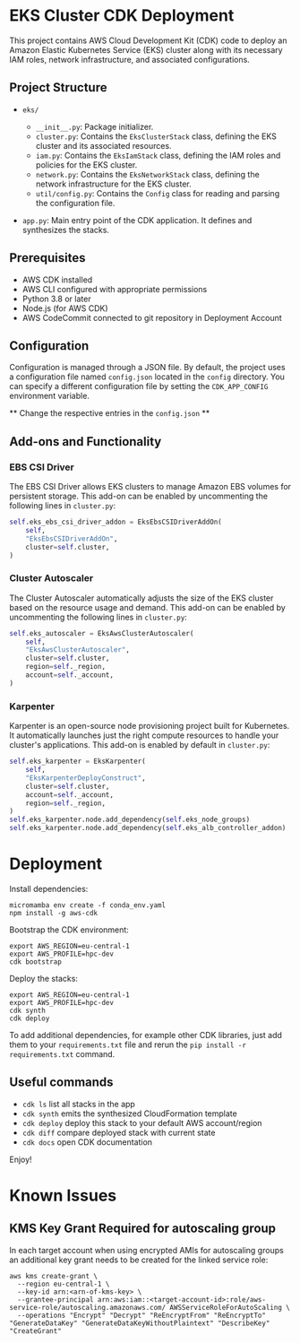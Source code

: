 # EKS Cluster CDK Deployment

This project contains AWS Cloud Development Kit (CDK) code to deploy an Amazon Elastic Kubernetes Service (EKS) cluster along with its necessary IAM roles, network infrastructure, and associated configurations.

## Project Structure

- `eks/`
  - `__init__.py`: Package initializer.
  - `cluster.py`: Contains the `EksClusterStack` class, defining the EKS cluster and its associated resources.
  - `iam.py`: Contains the `EksIamStack` class, defining the IAM roles and policies for the EKS cluster.
  - `network.py`: Contains the `EksNetworkStack` class, defining the network infrastructure for the EKS cluster.
  - `util/config.py`: Contains the `Config` class for reading and parsing the configuration file.

- `app.py`: Main entry point of the CDK application. It defines and synthesizes the stacks.

## Prerequisites

- AWS CDK installed
- AWS CLI configured with appropriate permissions
- Python 3.8 or later
- Node.js (for AWS CDK)
- AWS CodeCommit connected to git repository in Deployment Account

## Configuration

Configuration is managed through a JSON file. By default, the project uses a configuration file named `config.json` located in the `config` directory. You can specify a different configuration file by setting the `CDK_APP_CONFIG` environment variable.

** Change the respective entries in the `config.json` **


## Add-ons and Functionality

### EBS CSI Driver
The EBS CSI Driver allows EKS clusters to manage Amazon EBS volumes for persistent storage. This add-on can be enabled by uncommenting the following lines in `cluster.py`:
```python
self.eks_ebs_csi_driver_addon = EksEbsCSIDriverAddOn(
    self,
    "EksEbsCSIDriverAddOn",
    cluster=self.cluster,
)
```

### Cluster Autoscaler
The Cluster Autoscaler automatically adjusts the size of the EKS cluster based on the resource usage and demand. This add-on can be enabled by uncommenting the following lines in `cluster.py`:
```python
self.eks_autoscaler = EksAwsClusterAutoscaler(
    self,
    "EksAwsClusterAutoscaler",
    cluster=self.cluster,
    region=self._region,
    account=self._account,
)
```

### Karpenter
Karpenter is an open-source node provisioning project built for Kubernetes. It automatically launches just the right compute resources to handle your cluster's applications. This add-on is enabled by default in `cluster.py`:
```python
self.eks_karpenter = EksKarpenter(
    self,
    "EksKarpenterDeployConstruct",
    cluster=self.cluster,
    account=self._account,
    region=self._region,
)
self.eks_karpenter.node.add_dependency(self.eks_node_groups)
self.eks_karpenter.node.add_dependency(self.eks_alb_controller_addon)
```

# Deployment
Install dependencies:

```
micromamba env create -f conda_env.yaml
npm install -g aws-cdk
```

Bootstrap the CDK environment:
```
export AWS_REGION=eu-central-1
export AWS_PROFILE=hpc-dev
cdk bootstrap
```

Deploy the stacks:
```
export AWS_REGION=eu-central-1
export AWS_PROFILE=hpc-dev
cdk synth
cdk deploy
```

To add additional dependencies, for example other CDK libraries, just add
them to your `requirements.txt` file and rerun the `pip install -r requirements.txt`
command.

## Useful commands

 * `cdk ls`          list all stacks in the app
 * `cdk synth`       emits the synthesized CloudFormation template
 * `cdk deploy`      deploy this stack to your default AWS account/region
 * `cdk diff`        compare deployed stack with current state
 * `cdk docs`        open CDK documentation

Enjoy!


# Known Issues
## KMS Key Grant Required for autoscaling group
In each target account when using encrypted AMIs for autoscaling groups an additional key grant needs to be created for the linked service role:
```
aws kms create-grant \
  --region eu-central-1 \
  --key-id arn:<arn-of-kms-key> \
  --grantee-principal arn:aws:iam::<target-account-id>:role/aws-service-role/autoscaling.amazonaws.com/ AWSServiceRoleForAutoScaling \
  --operations "Encrypt" "Decrypt" "ReEncryptFrom" "ReEncryptTo" "GenerateDataKey" "GenerateDataKeyWithoutPlaintext" "DescribeKey" "CreateGrant"
 ```
